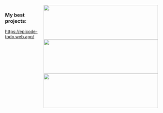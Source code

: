 <div style="display: flex; flex-direction: row;">
    <div>
        <h3>My best projects: </h3>
        <a href="https://epicode-todo.web.app/" target="_blank">https://epicode-todo.web.app/</a>
    </div>
    <div style="width: 600px;">
        <img src="https://github-readme-stats.vercel.app/api?username=Faffo96&theme=tokyonight&show_icons=true&hide_border=true&count_private=true" width="100%">
        <img src="https://github-readme-streak-stats.herokuapp.com/?user=Faffo96&theme=tokyonight&hide_border=true" width="100%">
        <img src="https://github-readme-stats.vercel.app/api/top-langs/?username=Faffo96&theme=tokyonight&show_icons=true&hide_border=true&layout=compact" width="100%">
    </div>
</div>
